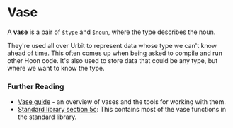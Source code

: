 # Vase

A **vase** is a pair of [`$type`](../language/hoon/reference/stdlib/4o#type) and [`$noun`](../language/hoon/reference/stdlib/2q#noun), where the type describes the noun.

They're used all over Urbit to represent data whose type we can't know ahead of time. This often comes up when being asked to compile and run other Hoon code. It's also used to store data that could be any type, but where we want to know the type.

### Further Reading

- [Vase guide](../language/hoon/guides/vases) - an overview of vases and the tools for working with them.
- [Standard library section 5c](../language/hoon/reference/stdlib/5c): This contains most of the vase functions in the standard library.
